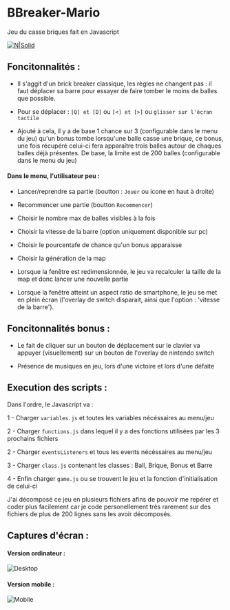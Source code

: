 # BBreaker-Mario

Jeu du casse briques fait en Javascript

[![N|Solid](https://i.ibb.co/x8h2Hqv/live.png)](https://erwan-martin.fr/js/BBreaker)

## Foncitonnalités :
- Il s'aggit d'un brick breaker classique, les règles ne changent pas : il faut déplacer sa barre pour essayer
  de faire tomber le moins de balles que possible.
    
- Pour se déplacer : ``[Q] et [D]`` ou ``[<] et [>]`` ou ``glisser sur l'écran tactile``
    
- Ajouté à cela, il y a de base 1 chance sur 3 (configurable dans le menu du jeu) qu'un bonus tombe lorsqu'une 
  balle casse une brique, ce bonus, une fois récupéré celui-ci fera apparaître trois balles autour de chaques
  balles déjà présentes. De base, la limite est de 200 balles (configurable dans le menu du jeu)
    
 #### Dans le menu, l'utilisateur peu :
   - Lancer/reprendre sa partie (boutton : ``Jouer`` ou icone en haut à droite)
   - Recommencer une partie (boutton ``Recommencer``)
    
   - Choisir le nombre max de balles visibles à la fois
   - Choisir la vitesse de la barre (option uniquement disponible sur pc)
   - Choisir le pourcentafe de chance qu'un bonus apparaisse
   - Choisir la génération de la map
    
- Lorsque la fenêtre est redimensionnée, le jeu va recalculer la taille de la map et donc lancer une nouvelle
      partie
    
- Lorsque la fenêtre atteint un aspect ratio de smartphone, le jeu se met en plein écran (l'overlay de switch
  disparait, ainsi que l'option : 'vitesse de la barre').
  
## Foncitonnalités bonus :
- Le fait de cliquer sur un bouton de déplacement sur le clavier va appuyer (visuellement) sur un bouton de
    l'overlay de nintendo switch
  
- Présence de musiques en jeu, lors d'une victoire et lors d'une défaite

## Execution des scripts :
Dans l'ordre, le Javascript va :
        
  1 - Charger ``variables.js`` et toutes les variables nécéssaires au menu/jeu
    
  2 - Charger ``functions.js`` dans lequel il y a des fonctions utilisées par les 3 prochains fichiers
    
  2 - Charger ``eventsListeners`` et tous les events nécéssaires au menu/jeu
  
  3 - Charger ``class.js`` contenant les classes : Ball, Brique, Bonus et Barre
  
  4 - Enfin charger ``game.js`` ou se trouvent le jeu et la fonction d'initialisation de celui-ci
    
 J'ai décomposé ce jeu en plusieurs fichiers afins de pouvoir me repérer et coder plus facilement car je 
 code personellement très rarement sur des fichiers de plus de 200 lignes sans les avoir décomposés.
 
## Captures d'écran :

 #### Version ordinateur :
![Desktop](https://i.ibb.co/nPFHhR6/1.png)

 #### Version mobile :
![Mobile](https://i.ibb.co/gTG9cJW/2.png)
